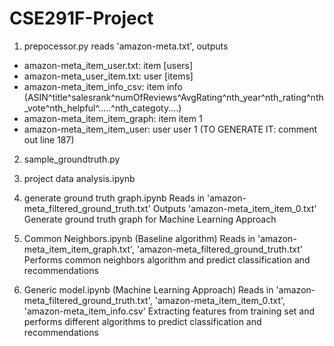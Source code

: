 # CSE291F-Project

1. prepocessor.py
reads 'amazon-meta.txt', outputs
- amazon-meta_item_user.txt: item [users]
- amazon-meta_user_item.txt: user [items]
- amazon-meta_item_info_csv: item info (ASIN^title^salesrank^numOfReviews^AvgRating^nth_year^nth_rating^nth_vote^nth_helpful^.....^nth_categoty....)
- amazon-meta_item_item_graph: item item 1
- amazon-meta_item_item_user: user user 1  (TO GENERATE IT: comment out line 187)

2. sample_groundtruth.py

3. project data analysis.ipynb

4. generate ground truth graph.ipynb
Reads in 'amazon-meta_filtered_ground_truth.txt'
Outputs 'amazon-meta_item_item_0.txt' 
Generate ground truth graph for Machine Learning Approach

5. Common Neighbors.ipynb (Baseline algorithm)
Reads in 'amazon-meta_item_item_graph.txt', 'amazon-meta_filtered_ground_truth.txt'
Performs common neighbors algorithm and predict classification and recommendations

6. Generic model.ipynb (Machine Learning Approach)
Reads in 'amazon-meta_filtered_ground_truth.txt', 'amazon-meta_item_item_0.txt', 'amazon-meta_item_info.csv'
Extracting features from training set and performs different algorithms to predict classification and recommendations


